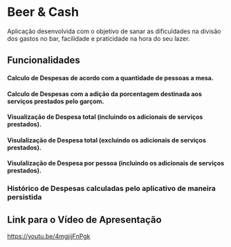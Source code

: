 # Beer & Cash

Aplicação desenvolvida com o objetivo de sanar as dificuldades na divisão dos gastos no bar, facilidade e praticidade na hora do seu lazer.

## Funcionalidades

#### Calculo de Despesas de acordo com a quantidade de pessoas a mesa.

#### Calculo de Despesas com a adição da porcentagem destinada aos serviços prestados pelo garçom.

#### Visualização de Despesa total (incluindo os adicionais de serviços prestados).

#### Visulalização de Despesa total (excluindo os adicionais de serviços prestados).

#### Visulalização de Despesa por pessoa (incluindo os adicionais de serviços prestados).

### Histórico de Despesas calculadas pelo aplicativo de maneira persistida


## Link para o Vídeo de Apresentação

https://youtu.be/4mgjijFnPgk
